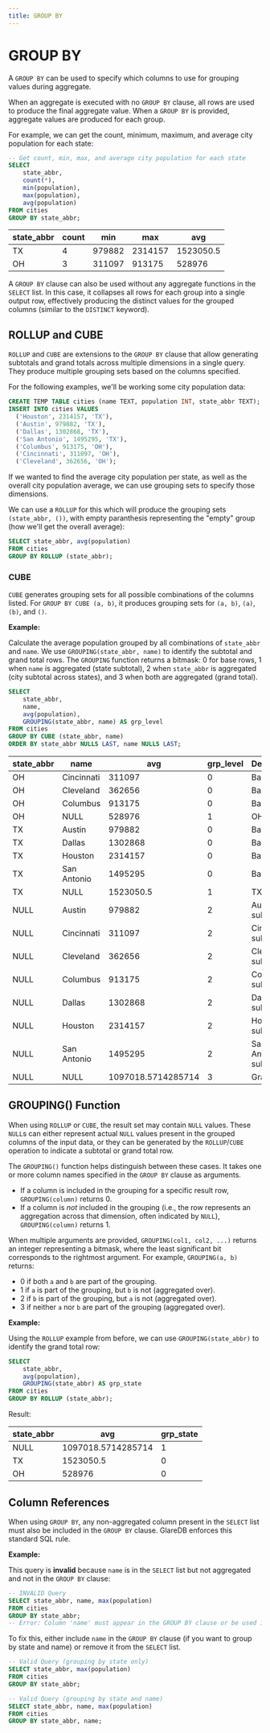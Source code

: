 ```yaml
---
title: GROUP BY
---
```


# GROUP BY

A `GROUP BY` can be used to specify which columns to use for grouping values
during aggregate.

When an aggregate is executed with no `GROUP BY` clause, all rows are used to
produce the final aggregate value. When a `GROUP BY` is provided, aggregate
values are produced for each group.

For example, we can get the count, minimum, maximum, and average city population for each state:

```sql
-- Get count, min, max, and average city population for each state
SELECT
    state_abbr,
    count(*),
    min(population),
    max(population),
    avg(population)
FROM cities
GROUP BY state_abbr;
```

| state_abbr | count | min    | max     | avg                |
|------------|-------|--------|---------|--------------------|
| TX         | 4     | 979882 | 2314157 | 1523050.5          |
| OH         | 3     | 311097 | 913175  | 528976             |

A `GROUP BY` clause can also be used without any aggregate functions in the `SELECT` list. In this case, it collapses all rows for each group into a single output row, effectively producing the distinct values for the grouped columns (similar to the `DISTINCT` keyword).

## ROLLUP and CUBE

`ROLLUP` and `CUBE` are extensions to the `GROUP BY` clause that allow generating subtotals and grand totals across multiple dimensions in a single query. They produce multiple grouping sets based on the columns specified.

For the following examples, we'll be working some city population data:

```sql
CREATE TEMP TABLE cities (name TEXT, population INT, state_abbr TEXT);
INSERT INTO cities VALUES
  ('Houston', 2314157, 'TX'),
  ('Austin', 979882, 'TX'),
  ('Dallas', 1302868, 'TX'),
  ('San Antonio', 1495295, 'TX'),
  ('Columbus', 913175, 'OH'),
  ('Cincinnati', 311097, 'OH'),
  ('Cleveland', 362656, 'OH');
```

If we wanted to find the average city population per state, as well as the
overall city population average, we can use grouping sets to specify those
dimensions.

We can use a `ROLLUP` for this which will produce the grouping sets
`(state_abbr, ())`, with empty paranthesis representing the "empty" group (how
we'll get the overall average):

```sql
SELECT state_abbr, avg(population)
FROM cities
GROUP BY ROLLUP (state_abbr);
```


### CUBE

`CUBE` generates grouping sets for all possible combinations of the columns listed. For `GROUP BY CUBE (a, b)`, it produces grouping sets for `(a, b)`, `(a)`, `(b)`, and `()`.

**Example:**

Calculate the average population grouped by all combinations of `state_abbr` and `name`. We use `GROUPING(state_abbr, name)` to identify the subtotal and grand total rows. The `GROUPING` function returns a bitmask: 0 for base rows, 1 when `name` is aggregated (state subtotal), 2 when `state_abbr` is aggregated (city subtotal across states), and 3 when both are aggregated (grand total).

```sql
SELECT
    state_abbr,
    name,
    avg(population),
    GROUPING(state_abbr, name) AS grp_level
FROM cities
GROUP BY CUBE (state_abbr, name)
ORDER BY state_abbr NULLS LAST, name NULLS LAST;
```

| state_abbr | name        | avg                | grp_level | Description        |
|------------|-------------|--------------------|-----------|--------------------|
| OH         | Cincinnati  | 311097             | 0         | Base row           |
| OH         | Cleveland   | 362656             | 0         | Base row           |
| OH         | Columbus    | 913175             | 0         | Base row           |
| OH         | NULL        | 528976             | 1         | OH subtotal        |
| TX         | Austin      | 979882             | 0         | Base row           |
| TX         | Dallas      | 1302868            | 0         | Base row           |
| TX         | Houston     | 2314157            | 0         | Base row           |
| TX         | San Antonio | 1495295            | 0         | Base row           |
| TX         | NULL        | 1523050.5          | 1         | TX subtotal        |
| NULL       | Austin      | 979882             | 2         | Austin subtotal    |
| NULL       | Cincinnati  | 311097             | 2         | Cincinnati subtotal|
| NULL       | Cleveland   | 362656             | 2         | Cleveland subtotal |
| NULL       | Columbus    | 913175             | 2         | Columbus subtotal  |
| NULL       | Dallas      | 1302868            | 2         | Dallas subtotal    |
| NULL       | Houston     | 2314157            | 2         | Houston subtotal   |
| NULL       | San Antonio | 1495295            | 2         | San Antonio subtotal|
| NULL       | NULL        | 1097018.5714285714 | 3         | Grand total        |

## GROUPING() Function

When using `ROLLUP` or `CUBE`, the result set may contain `NULL` values. These `NULL`s can either represent actual `NULL` values present in the grouped columns of the input data, or they can be generated by the `ROLLUP`/`CUBE` operation to indicate a subtotal or grand total row.

The `GROUPING()` function helps distinguish between these cases. It takes one or more column names specified in the `GROUP BY` clause as arguments.

- If a column is included in the grouping for a specific result row, `GROUPING(column)` returns 0.
- If a column is *not* included in the grouping (i.e., the row represents an aggregation across that dimension, often indicated by `NULL`), `GROUPING(column)` returns 1.

When multiple arguments are provided, `GROUPING(col1, col2, ...)` returns an integer representing a bitmask, where the least significant bit corresponds to the rightmost argument. For example, `GROUPING(a, b)` returns:
  - 0 if both `a` and `b` are part of the grouping.
  - 1 if `a` is part of the grouping, but `b` is not (aggregated over).
  - 2 if `b` is part of the grouping, but `a` is not (aggregated over).
  - 3 if neither `a` nor `b` are part of the grouping (aggregated over).

**Example:**

Using the `ROLLUP` example from before, we can use `GROUPING(state_abbr)` to identify the grand total row:

```sql
SELECT
    state_abbr,
    avg(population),
    GROUPING(state_abbr) AS grp_state
FROM cities
GROUP BY ROLLUP (state_abbr);
```

Result:

| state_abbr | avg                | grp_state |
|------------|--------------------|-----------|
| NULL       | 1097018.5714285714 | 1         | Grand total (state_abbr aggregated)
| TX         | 1523050.5          | 0         |
| OH         | 528976             | 0         |

## Column References

When using `GROUP BY`, any non-aggregated column present in the `SELECT` list must also be included in the `GROUP BY` clause. GlareDB enforces this standard SQL rule.

**Example:**

This query is **invalid** because `name` is in the `SELECT` list but not aggregated and not in the `GROUP BY` clause:

```sql
-- INVALID Query
SELECT state_abbr, name, max(population)
FROM cities
GROUP BY state_abbr;
-- Error: Column 'name' must appear in the GROUP BY clause or be used in an aggregate function
```

To fix this, either include `name` in the `GROUP BY` clause (if you want to group by state and name) or remove it from the `SELECT` list.

```sql
-- Valid Query (grouping by state only)
SELECT state_abbr, max(population)
FROM cities
GROUP BY state_abbr;

-- Valid Query (grouping by state and name)
SELECT state_abbr, name, max(population)
FROM cities
GROUP BY state_abbr, name;
```


